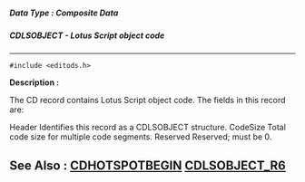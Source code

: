 ##### Data Type : Composite Data
##### CDLSOBJECT - Lotus Script object code
---
```
#include <editods.h>
```
**Description :**

The CD record contains Lotus Script object code.  The fields in this record are:

Header  Identifies this record as a CDLSOBJECT structure.
CodeSize Total code size for multiple code segments.
Reserved Reserved;  must be 0.


**See Also :**
[CDHOTSPOTBEGIN](/reference/Data/CDHOTSPOTBEGIN)
[CDLSOBJECT_R6](/reference/Data/CDLSOBJECT_R6)
---
